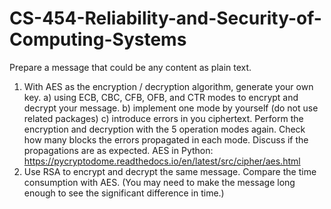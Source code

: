 # CS-454-Reliability-and-Security-of-Computing-Systems

Prepare a message that could be any content as plain text.
1. With AES as the encryption / decryption algorithm, generate your own key.
  a) using ECB, CBC, CFB, OFB, and CTR modes to encrypt and decrypt your message.
  b) implement one mode by yourself (do not use related packages)
  c) introduce errors in you ciphertext. Perform the encryption and decryption with the 5 
      operation modes again. Check how many blocks the errors propagated in each mode. Discuss if 
      the propagations are as expected. 
  AES in Python: https://pycryptodome.readthedocs.io/en/latest/src/cipher/aes.html 
2. Use RSA to encrypt and decrypt the same message. Compare the time consumption with AES. (You may need to make the 
    message long enough to see the significant difference in time.)
